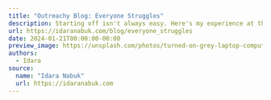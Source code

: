```yaml
---
title: "Outreachy Blog: Everyone Struggles"
description: Starting off isn't always easy. Here's my experience at the beginning.
url: https://idaranabuk.com/blog/everyone_struggles
date: 2024-01-21T00:00:00-00:00
preview_image: https://unsplash.com/photos/turned-on-grey-laptop-computer-FBNxmwEVpAc
authors:
  - Idara
source:
  name: "Idara Nabuk"
  url: https://idaranabuk.com
---
```

